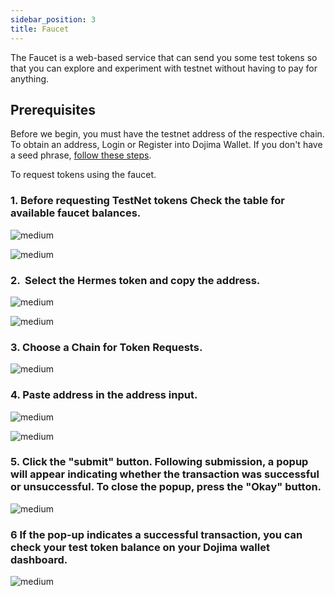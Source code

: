 ```yaml
---
sidebar_position: 3
title: Faucet
---
```


The Faucet is a web-based service that can send you some test tokens so that you can explore and experiment with testnet without having to pay for anything.

## Prerequisites 

Before we begin, you must have the testnet address of the respective chain. To obtain an address, Login or Register into Dojima Wallet. If you don't have a seed phrase, [follow these steps](../../wallet/index.md).

To request tokens using the faucet.

### **1**. Before requesting TestNet tokens Check the table for available faucet balances. 

![medium](https://dojima-images.s3.ap-south-1.amazonaws.com/dojima-docs/img/faucet/click-faucet-icon.png)

![medium](https://dojima-images.s3.ap-south-1.amazonaws.com/dojima-docs/img/faucet/faucet-table.png)

### **2**.  Select the Hermes token and copy the address.

![medium](https://dojima-images.s3.ap-south-1.amazonaws.com/dojima-docs/img/faucet/hermes-token.png)

![medium](https://dojima-images.s3.ap-south-1.amazonaws.com/dojima-docs/img/faucet/hermes-token-address.png)


### **3**. Choose a Chain for Token Requests.

![medium](https://dojima-images.s3.ap-south-1.amazonaws.com/dojima-docs/img/faucet/select-hermes-token.png)



### **4**. Paste address in the address input.

![medium](https://dojima-images.s3.ap-south-1.amazonaws.com/dojima-docs/img/faucet/paste-hermes-address.png)

![medium](https://dojima-images.s3.ap-south-1.amazonaws.com/dojima-docs/img/faucet/complete-paste-hermes.png)

### **5**. Click the "submit" button. Following submission, a popup will appear indicating whether the transaction was successful or unsuccessful. To close the popup, press the "Okay" button. 

![medium](https://dojima-images.s3.ap-south-1.amazonaws.com/dojima-docs/img/faucet/request-hermes-complete.png)

### **6** If the pop-up indicates a successful transaction, you can check your test token balance on your Dojima wallet dashboard.

![medium](https://dojima-images.s3.ap-south-1.amazonaws.com/dojima-docs/img/faucet/check-hermes-balance.png)